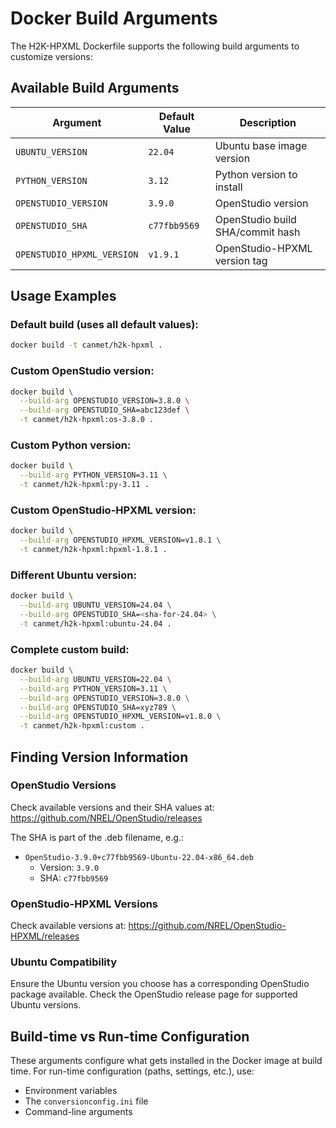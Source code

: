 # Docker Build Arguments

The H2K-HPXML Dockerfile supports the following build arguments to customize versions:

## Available Build Arguments

| Argument | Default Value | Description |
|----------|--------------|-------------|
| `UBUNTU_VERSION` | `22.04` | Ubuntu base image version |
| `PYTHON_VERSION` | `3.12` | Python version to install |
| `OPENSTUDIO_VERSION` | `3.9.0` | OpenStudio version |
| `OPENSTUDIO_SHA` | `c77fbb9569` | OpenStudio build SHA/commit hash |
| `OPENSTUDIO_HPXML_VERSION` | `v1.9.1` | OpenStudio-HPXML version tag |

## Usage Examples

### Default build (uses all default values):
```bash
docker build -t canmet/h2k-hpxml .
```

### Custom OpenStudio version:
```bash
docker build \
  --build-arg OPENSTUDIO_VERSION=3.8.0 \
  --build-arg OPENSTUDIO_SHA=abc123def \
  -t canmet/h2k-hpxml:os-3.8.0 .
```

### Custom Python version:
```bash
docker build \
  --build-arg PYTHON_VERSION=3.11 \
  -t canmet/h2k-hpxml:py-3.11 .
```

### Custom OpenStudio-HPXML version:
```bash
docker build \
  --build-arg OPENSTUDIO_HPXML_VERSION=v1.8.1 \
  -t canmet/h2k-hpxml:hpxml-1.8.1 .
```

### Different Ubuntu version:
```bash
docker build \
  --build-arg UBUNTU_VERSION=24.04 \
  --build-arg OPENSTUDIO_SHA=<sha-for-24.04> \
  -t canmet/h2k-hpxml:ubuntu-24.04 .
```

### Complete custom build:
```bash
docker build \
  --build-arg UBUNTU_VERSION=22.04 \
  --build-arg PYTHON_VERSION=3.11 \
  --build-arg OPENSTUDIO_VERSION=3.8.0 \
  --build-arg OPENSTUDIO_SHA=xyz789 \
  --build-arg OPENSTUDIO_HPXML_VERSION=v1.8.0 \
  -t canmet/h2k-hpxml:custom .
```

## Finding Version Information

### OpenStudio Versions
Check available versions and their SHA values at:
https://github.com/NREL/OpenStudio/releases

The SHA is part of the .deb filename, e.g.:
- `OpenStudio-3.9.0+c77fbb9569-Ubuntu-22.04-x86_64.deb`
  - Version: `3.9.0`
  - SHA: `c77fbb9569`

### OpenStudio-HPXML Versions
Check available versions at:
https://github.com/NREL/OpenStudio-HPXML/releases

### Ubuntu Compatibility
Ensure the Ubuntu version you choose has a corresponding OpenStudio package available. Check the OpenStudio release page for supported Ubuntu versions.

## Build-time vs Run-time Configuration

These arguments configure what gets installed in the Docker image at build time. For run-time configuration (paths, settings, etc.), use:
- Environment variables
- The `conversionconfig.ini` file
- Command-line arguments